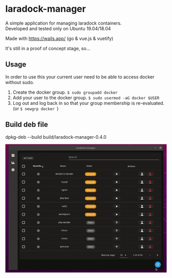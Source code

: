 # laradock-manager	

A simple application for managing laradock containers.	
Developed and tested only on Ubuntu 19.04/18.04	

Made with https://wails.app/ (go & vue.js & vuetify)	

It's still in a proof of concept stage, so...

## Usage

In order to use this your current user need to be able to access docker without sudo.

1.  Create the docker group. `$ sudo groupadd docker`
2. Add your user to the docker group. `$ sudo usermod -aG docker $USER`
3. Log out and log back in so that your group membership is re-evaluated. (or `$ newgrp docker `)


## Build deb file

dpkg-deb --build build/laradock-manager-0.4.0


![Preview](https://raw.githubusercontent.com/Lyimmi/laradock-manager/master/build/laradock-manager-0.4.0.gif)
